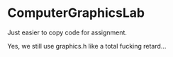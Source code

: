 # ComputerGraphicsLab
Just easier to copy code for assignment.

Yes, we still use graphics.h like a total fucking retard...
